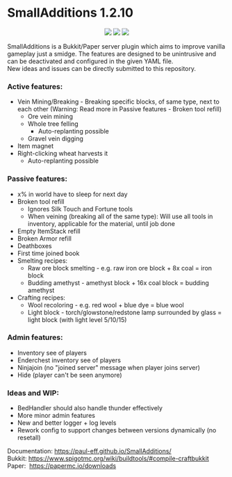 # SmallAdditions 1.2.10
<p align="center">
  <img src="https://img.shields.io/badge/version-1.2.10-blue">
  <img src="https://img.shields.io/badge/bukkit-1.19.3-green">
  <img src="https://img.shields.io/badge/paper-1.19.3-green">
</p>

SmallAdditions is a Bukkit/Paper server plugin which aims to improve vanilla gameplay just a smidge.
The features are designed to be unintrusive and can be deactivated and configured in the given YAML file.  
New ideas and issues can be directly submitted to this repository.


### Active features:
- Vein Mining/Breaking - Breaking specific blocks, of same type, next to each other (Warning: Read more in Passive features - Broken tool refill)
  - Ore vein mining
  - Whole tree felling
    - Auto-replanting possible
  - Gravel vein digging
- Item magnet
- Right-clicking wheat harvests it
  - Auto-replanting possible
### Passive features:
- x% in world have to sleep for next day
- Broken tool refill
  - Ignores Silk Touch and Fortune tools
  - When veining (breaking all of the same type): Will use all tools in inventory, applicable for the material, until job done
- Empty ItemStack refill
- Broken Armor refill
- Deathboxes
- First time joined book
- Smelting recipes:
  - Raw ore block smelting - e.g. raw iron ore block + 8x coal = iron block
  - Budding amethyst - amethyst block + 16x coal block = budding amethyst
- Crafting recipes:
  - Wool recoloring - e.g. red wool + blue dye = blue wool
  - Light block - torch/glowstone/redstone lamp surrounded by glass = light block (with light level 5/10/15)
### Admin features:
- Inventory see of players
- Enderchest inventory see of players
- Ninjajoin (no "joined server" message when player joins server)
- Hide (player can't be seen anymore)
### Ideas and WIP:
- BedHandler should also handle thunder effectively
- More minor admin features
- New and better logger + log levels
- Rework config to support changes between versions dynamically (no resetall)

Documentation: https://paul-eff.github.io/SmallAdditions/  
Bukkit:&nbsp;https://www.spigotmc.org/wiki/buildtools/#compile-craftbukkit  
Paper:&nbsp;&nbsp;https://papermc.io/downloads
